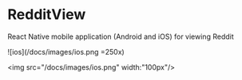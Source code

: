 # RedditView
React Native mobile application (Android and iOS) for viewing Reddit


![ios](/docs/images/ios.png =250x)

<img src="/docs/images/ios.png" width:"100px"/>
